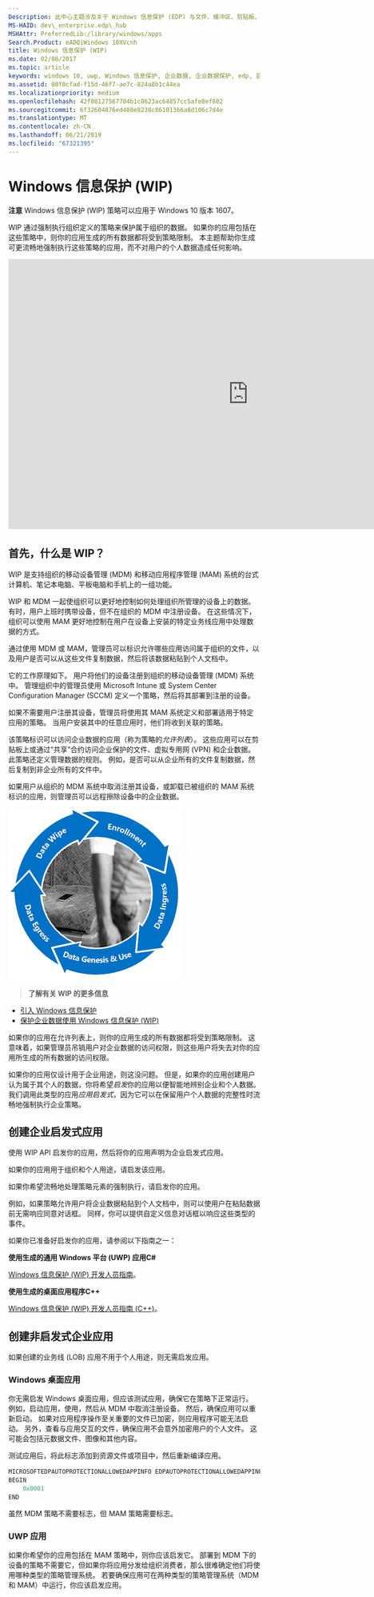 ```yaml
---
Description: 此中心主题涉及关于 Windows 信息保护 (EDP) 与文件、缓冲区、剪贴板、网络、后台任务以及锁屏下的数据保护有何关联的完整开发人员蓝图。
MS-HAID: dev\_enterprise.edp\_hub
MSHAttr: PreferredLib:/library/windows/apps
Search.Product: eADQiWindows 10XVcnh
title: Windows 信息保护 (WIP)
ms.date: 02/08/2017
ms.topic: article
keywords: windows 10, uwp, Windows 信息保护, 企业数据, 企业数据保护, edp, 启发式应用
ms.assetid: 08f0cfad-f15d-46f7-ae7c-824a8b1c44ea
ms.localizationpriority: medium
ms.openlocfilehash: 42f08127567704b1c8623ac64857cc5afe0ef882
ms.sourcegitcommit: 6f32604876ed480e8238c86101366a8d106c7d4e
ms.translationtype: MT
ms.contentlocale: zh-CN
ms.lasthandoff: 06/21/2019
ms.locfileid: "67321395"
---
```

# <a name="windows-information-protection-wip"></a>Windows 信息保护 (WIP)

__注意__ Windows 信息保护 (WIP) 策略可以应用于 Windows 10 版本 1607。

WIP 通过强制执行组织定义的策略来保护属于组织的数据。 如果你的应用包括在这些策略中，则你的应用生成的所有数据都将受到策略限制。 本主题帮助你生成可更流畅地强制执行这些策略的应用，而不对用户的个人数据造成任何影响。
<iframe src="https://channel9.msdn.com/Blogs/Windows-Development-for-the-Enterprise/Securing-Enterprise-Data-with-Windows-Information-Protection/player" width="960" height="540" allowFullScreen frameBorder="0"></iframe>

## <a name="first-what-is-wip"></a>首先，什么是 WIP？

WIP 是支持组织的移动设备管理 (MDM) 和移动应用程序管理 (MAM) 系统的台式计算机、笔记本电脑、平板电脑和手机上的一组功能。

WIP 和 MDM 一起使组织可以更好地控制如何处理组织所管理的设备上的数据。 有时，用户上班时携带设备，但不在组织的 MDM 中注册设备。  在这些情况下，组织可以使用 MAM 更好地控制在用户在设备上安装的特定业务线应用中处理数据的方式。

通过使用 MDM 或 MAM，管理员可以标识允许哪些应用访问属于组织的文件，以及用户是否可以从这些文件复制数据，然后将该数据粘贴到个人文档中。

它的工作原理如下。 用户将他们的设备注册到组织的移动设备管理 (MDM) 系统中。 管理组织中的管理员使用 Microsoft Intune 或 System Center Configuration Manager (SCCM) 定义一个策略，然后将其部署到注册的设备。

如果不需要用户注册其设备，管理员将使用其 MAM 系统定义和部署适用于特定应用的策略。 当用户安装其中的任意应用时，他们将收到关联的策略。

该策略标识可以访问企业数据的应用（称为策略的*允许列表*）。 这些应用可以在剪贴板上或通过“共享”合约访问企业保护的文件、虚拟专用网 (VPN) 和企业数据。 此策略还定义管理数据的规则。 例如，是否可以从企业所有的文件复制数据，然后复制到非企业所有的文件中。

如果用户从组织的 MDM 系统中取消注册其设备，或卸载已被组织的 MAM 系统标识的应用，则管理员可以远程擦除设备中的企业数据。

![WIP 生命周期](images/wip-lifecycle.png)

> **了解有关 WIP 的更多信息** <br>
* [引入 Windows 信息保护](https://techcommunity.microsoft.com/t5/Windows-IT-Pro-Blog/bg-p/Windows10Blog)
* [保护企业数据使用 Windows 信息保护 (WIP)](https://docs.microsoft.com/windows/whats-new/edp-whats-new-overview)

如果你的应用在允许列表上，则你的应用生成的所有数据都将受到策略限制。 这意味着，如果管理员吊销用户对企业数据的访问权限，则这些用户将失去对你的应用所生成的所有数据的访问权限。

如果你的应用仅设计用于企业用途，则这没问题。 但是，如果你的应用创建用户认为属于其个人的数据，你将希望*启发*你的应用以便智能地辨别企业和个人数据。 我们调用此类型的应用*应用启发式*，因为它可以在保留用户个人数据的完整性时流畅地强制执行企业策略。

## <a name="create-an-enterprise-enlightened-app"></a>创建企业启发式应用

使用 WIP API 启发你的应用，然后将你的应用声明为企业启发式应用。

如果你的应用用于组织和个人用途，请启发该应用。

如果你希望流畅地处理策略元素的强制执行，请启发你的应用。

例如，如果策略允许用户将企业数据粘贴到个人文档中，则可以使用户在粘贴数据前无需响应同意对话框。 同样，你可以提供自定义信息对话框以响应这些类型的事件。

如果你已准备好启发你的应用，请参阅以下指南之一：

**使用生成的通用 Windows 平台 (UWP) 应用C#**

[Windows 信息保护 (WIP) 开发人员指南](wip-dev-guide.md)。

**使用生成的桌面应用程序C++**

[Windows 信息保护 (WIP) 开发人员指南 (C++)](https://go.microsoft.com/fwlink/?LinkId=822192)。


## <a name="create-non-enlightened-enterprise-app"></a>创建非启发式企业应用

如果创建的业务线 (LOB) 应用不用于个人用途，则无需启发应用。

### <a name="windows-desktop-apps"></a>Windows 桌面应用
你无需启发 Windows 桌面应用，但应该测试应用，确保它在策略下正常运行。 例如，启动应用，使用，然后从 MDM 中取消注册设备。 然后，确保应用可以重新启动。 如果对应用程序操作至关重要的文件已加密，则应用程序可能无法启动。 另外，查看与应用交互的文件，确保应用不会意外加密用户的个人文件。 这可能会包括元数据文件、图像和其他内容。

测试应用后，将此标志添加到资源文件或项目中，然后重新编译应用。

```cpp
MICROSOFTEDPAUTOPROTECTIONALLOWEDAPPINFO EDPAUTOPROTECTIONALLOWEDAPPINFOID
BEGIN
    0x0001
END
```
虽然 MDM 策略不需要标志，但 MAM 策略需要标志。

### <a name="uwp-apps"></a>UWP 应用

如果你希望你的应用包括在 MAM 策略中，则你应该启发它。 部署到 MDM 下的设备的策略不需要它，但如果你将应用分发给组织消费者，那么很难确定他们将使用哪种类型的策略管理系统。 若要确保应用可在两种类型的策略管理系统（MDM 和 MAM）中运行，你应该启发应用。






 

